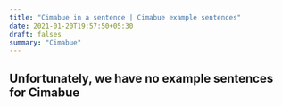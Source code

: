 ```yaml
---
title: "Cimabue in a sentence | Cimabue example sentences"
date: 2021-01-20T19:57:50+05:30
draft: falses
summary: "Cimabue"
---
```

## Unfortunately, we have no example sentences for Cimabue                 
